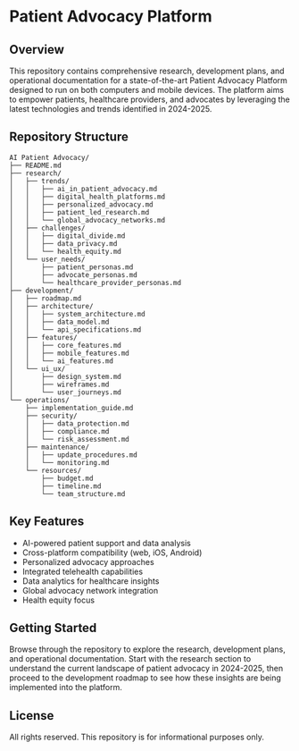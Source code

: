 # Patient Advocacy Platform

## Overview
This repository contains comprehensive research, development plans, and operational documentation for a state-of-the-art Patient Advocacy Platform designed to run on both computers and mobile devices. The platform aims to empower patients, healthcare providers, and advocates by leveraging the latest technologies and trends identified in 2024-2025.

## Repository Structure
```
AI Patient Advocacy/
├── README.md
├── research/
│   ├── trends/
│   │   ├── ai_in_patient_advocacy.md
│   │   ├── digital_health_platforms.md
│   │   ├── personalized_advocacy.md
│   │   ├── patient_led_research.md
│   │   └── global_advocacy_networks.md
│   ├── challenges/
│   │   ├── digital_divide.md
│   │   ├── data_privacy.md
│   │   └── health_equity.md
│   └── user_needs/
│       ├── patient_personas.md
│       ├── advocate_personas.md
│       └── healthcare_provider_personas.md
├── development/
│   ├── roadmap.md
│   ├── architecture/
│   │   ├── system_architecture.md
│   │   ├── data_model.md
│   │   └── api_specifications.md
│   ├── features/
│   │   ├── core_features.md
│   │   ├── mobile_features.md
│   │   └── ai_features.md
│   └── ui_ux/
│       ├── design_system.md
│       ├── wireframes.md
│       └── user_journeys.md
└── operations/
    ├── implementation_guide.md
    ├── security/
    │   ├── data_protection.md
    │   ├── compliance.md
    │   └── risk_assessment.md
    ├── maintenance/
    │   ├── update_procedures.md
    │   └── monitoring.md
    └── resources/
        ├── budget.md
        ├── timeline.md
        └── team_structure.md
```

## Key Features
- AI-powered patient support and data analysis
- Cross-platform compatibility (web, iOS, Android)
- Personalized advocacy approaches
- Integrated telehealth capabilities
- Data analytics for healthcare insights
- Global advocacy network integration
- Health equity focus

## Getting Started
Browse through the repository to explore the research, development plans, and operational documentation. Start with the research section to understand the current landscape of patient advocacy in 2024-2025, then proceed to the development roadmap to see how these insights are being implemented into the platform.

## License
All rights reserved. This repository is for informational purposes only.
